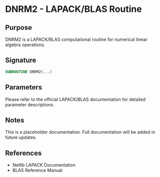 # DNRM2 - LAPACK/BLAS Routine

## Purpose

DNRM2 is a LAPACK/BLAS computational routine for numerical linear algebra operations.

## Signature

```fortran
SUBROUTINE DNRM2(...)
```

## Parameters

Please refer to the official LAPACK/BLAS documentation for detailed parameter descriptions.

## Notes

This is a placeholder documentation. Full documentation will be added in future updates.

## References

- Netlib LAPACK Documentation
- BLAS Reference Manual
